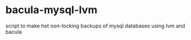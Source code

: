 bacula-mysql-lvm
================

script to make hot non-locking backups of mysql databases using lvm and bacula